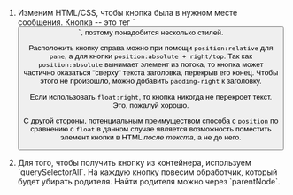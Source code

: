 <ol>
<li>Изменим HTML/CSS, чтобы кнопка была в нужном месте сообщения. Кнопка -- это тег `<button>`, поэтому понадобится несколько стилей.

Расположить кнопку справа можно при помощи `position:relative` для `pane`, а для кнопки `position:absolute + right/top`. Так как `position:absolute` вынимает элемент из потока, то кнопка может частично оказаться "сверху" текста заголовка, перекрыв его конец. Чтобы этого не произошло, можно добавить `padding-right` к заголовку.

Если использовать `float:right`, то кнопка никогда не перекроет текст. Это, пожалуй хорошо.

С другой стороны, потенциальным преимуществом способа с `position` по сравнению с `float` в данном случае является возможность поместить элемент кнопки в HTML *после текста*, а не до него.</li>
<li>Для того, чтобы получить кнопку из контейнера, используем `querySelectorAll`. На каждую кнопку повесим обработчик, который будет убирать родителя. Найти родителя можно через `parentNode`.</li>
</ol>
